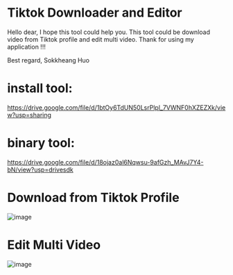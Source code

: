 # Tiktok Downloader and Editor

Hello dear,
	I hope this tool could help you.
	This tool could be download video from Tiktok profile and edit multi video.
Thank for using my application !!!

Best regard,
Sokkheang Huo

# install tool: 
https://drive.google.com/file/d/1btOy6TdUN50LsrPlpl_7VWNF0hXZEZXk/view?usp=sharing

# binary tool: 
https://drive.google.com/file/d/18ojaz0al6Nqwsu-9afGzh_MAvJ7Y4-bN/view?usp=drivesdk

# Download from Tiktok Profile
![image](https://github.com/huosokkheang/Tiktok-Dowloader-and-Editor/assets/35053923/610f5da3-137d-4cb2-b7b4-cc3da9213a6c)

# Edit Multi Video
![image](https://github.com/huosokkheang/Tiktok-Dowloader-and-Editor/assets/35053923/0dfa364c-32d9-4d21-b836-83c7fbdcca23)
